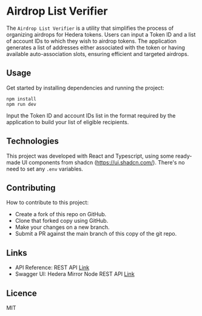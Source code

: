 # Airdrop List Verifier

The `Airdrop List Verifier` is a utility that simplifies the process of organizing airdrops for Hedera tokens. Users can input a Token ID and a list of account IDs to which they wish to airdrop tokens. The application generates a list of addresses either associated with the token or having available auto-association slots, ensuring efficient and targeted airdrops.

## Usage

Get started by installing dependencies and running the project:

```shell
npm install
npm run dev
```

Input the Token ID and account IDs list in the format required by the application to build your list of eligible recipients.

## Technologies

This project was developed with React and Typescript, using some ready-made UI components from shadcn (https://ui.shadcn.com/).
There's no need to set any `.env` variables.

## Contributing

How to contribute to this project:

- Create a fork of this repo on GitHub.
- Clone that forked copy using GitHub.
- Make your changes on a new branch.
- Submit a PR against the main branch of this copy of the git repo.

## Links

- API Reference: REST API [Link](https://docs.hedera.com/hedera/sdks-and-apis/rest-api)
- Swagger UI: Hedera Mirror Node REST API [Link](https://testnet.mirrornode.hedera.com/api/v1/docs/)

## Licence

MIT
